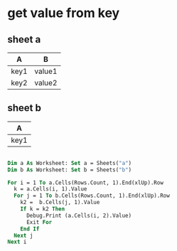 # get value from key

## sheet a

| A | B |
| --- | --- |
| key1 | value1 |
| key2 | value2 |

## sheet b

| A |
| --- |
| key1 |

```vb

Dim a As Worksheet: Set a = Sheets("a")
Dim b As Worksheet: Set b = Sheets("b")

For i = 1 To a.Cells(Rows.Count, 1).End(xlUp).Row
  k = a.Cells(i, 1).Value
  For j = 1 To b.Cells(Rows.Count, 1).End(xlUp).Row
    k2 =  b.Cells(j, 1).Value
    If k = k2 Then
      Debug.Print (a.Cells(i, 2).Value)
      Exit For
    End If
  Next j
Next i

```


